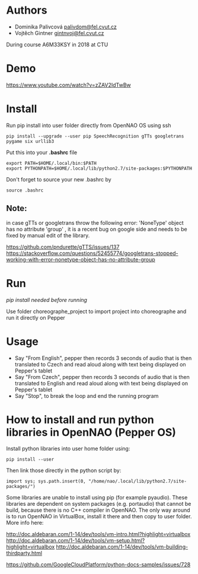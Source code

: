 # Authors
* Dominika Palivcová <palivdom@fel.cvut.cz>
* Vojtěch Gintner <gintnvoj@fel.cvut.cz>

During course A6M33KSY in 2018 at CTU

# Demo

https://www.youtube.com/watch?v=zZAV2IdTwBw

# Install

Run pip install into user folder directly from OpenNAO OS using ssh

```
pip install --upgrade --user pip SpeechRecognition gTTs googletrans pygame six urllib3
```

Put this into your **.bashrc** file

```
export PATH=$HOME/.local/bin:$PATH
export PYTHONPATH=$HOME/.local/lib/python2.7/site-packages:$PYTHONPATH
```

Don't forget to source your new .bashrc by

```
source .bashrc
```

## Note:
in case gTTs or googletrans throw the following error: 'NoneType' object has no attribute 'group' , it is a recent bug on google side and needs to be fixed by manual edit of the library.

https://github.com/pndurette/gTTS/issues/137
https://stackoverflow.com/questions/52455774/googletrans-stopped-working-with-error-nonetype-object-has-no-attribute-group

# Run

*pip install needed before running*

Use folder choreographe_project to import project into choreographe and run it directly on Pepper

# Usage

* Say "From English", pepper then records 3 seconds of audio that is then translated to Czech and read aloud along with text being displayed on Pepper's tablet
* Say "From Czech", pepper then records 3 seconds of audio that is then translated to English and read aloud along with text being displayed on Pepper's tablet
* Say "Stop", to break the loop and end the running program

# How to install and run python libraries in OpenNAO (Pepper OS)

Install python libraries into user home folder using:

```
pip install --user
```

Then link those directly in the python script by:

```
import sys; sys.path.insert(0, "/home/nao/.local/lib/python2.7/site-packages/")
```

Some libraries are unable to install using pip (for example pyaudio). These libraries are dependent on system packages (e.g. portaudio) that cannot be build, because there is no C++ compiler in OpenNAO. The only way around is to run OpenNAO in VirtualBox, install it there and then copy to user folder. More info here:

http://doc.aldebaran.com/1-14/dev/tools/vm-intro.html?highlight=virtualbox
http://doc.aldebaran.com/1-14/dev/tools/vm-setup.html?highlight=virtualbox
http://doc.aldebaran.com/1-14/dev/tools/vm-building-thirdparty.html

https://github.com/GoogleCloudPlatform/python-docs-samples/issues/728
